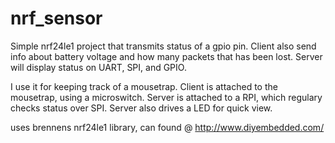 # nrf_sensor
Simple nrf24le1 project that transmits status of a gpio pin.
Client also send info about battery voltage and how many packets
that has been lost. Server will display status on UART, SPI, and GPIO.

I use it for keeping track of a mousetrap. Client is attached to
the mousetrap, using a microswitch. Server is attached to a RPI,
which regulary checks status over SPI. Server also drives a LED for
quick view.


uses brennens nrf24le1 library, can found @ http://www.diyembedded.com/
